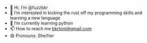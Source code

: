 - 👋 Hi, I’m @fuzzbkr
- 👀 I’m interested in kicking the rust off my programming skills and learning a new language
- 🌱 I’m currently learning python
- 📫 How to reach me bkrtoni@gmail.com
- 😄 Pronouns: She/her
<!---
fuzzbkr/fuzzbkr is a ✨ special ✨ repository because its `README.md` (this file) appears on your GitHub profile.
You can click the Preview link to take a look at your changes.
--->
